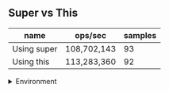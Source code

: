 ## Super vs This

|name|ops/sec|samples|
|-|-|-|
|Using super|108,702,143|93|
|Using this|113,283,360|92|


<details>
<summary>Environment</summary>

* __Machine:__ linux x64 | 2 vCPUs | 6.8GB Mem
* __Run:__ Wed Oct 25 2023 05:13:50 GMT+0000 (Coordinated Universal Time)
</details>

<!--
{"environment":{"platform":"linux","arch":"x64","cpus":2,"totalMemory":6.7597503662109375},"benchmarks":[{"name":"Using super","opsSec":108702142.77125645,"samples":7},{"name":"Using this","opsSec":113283359.97063817,"samples":7}]}-->

